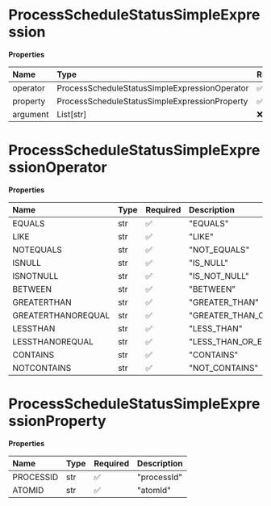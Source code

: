 # ProcessScheduleStatusSimpleExpression

**Properties**

| Name     | Type                                          | Required | Description |
| :------- | :-------------------------------------------- | :------- | :---------- |
| operator | ProcessScheduleStatusSimpleExpressionOperator | ✅       |             |
| property | ProcessScheduleStatusSimpleExpressionProperty | ✅       |             |
| argument | List[str]                                     | ❌       |             |

# ProcessScheduleStatusSimpleExpressionOperator

**Properties**

| Name               | Type | Required | Description             |
| :----------------- | :--- | :------- | :---------------------- |
| EQUALS             | str  | ✅       | "EQUALS"                |
| LIKE               | str  | ✅       | "LIKE"                  |
| NOTEQUALS          | str  | ✅       | "NOT_EQUALS"            |
| ISNULL             | str  | ✅       | "IS_NULL"               |
| ISNOTNULL          | str  | ✅       | "IS_NOT_NULL"           |
| BETWEEN            | str  | ✅       | "BETWEEN"               |
| GREATERTHAN        | str  | ✅       | "GREATER_THAN"          |
| GREATERTHANOREQUAL | str  | ✅       | "GREATER_THAN_OR_EQUAL" |
| LESSTHAN           | str  | ✅       | "LESS_THAN"             |
| LESSTHANOREQUAL    | str  | ✅       | "LESS_THAN_OR_EQUAL"    |
| CONTAINS           | str  | ✅       | "CONTAINS"              |
| NOTCONTAINS        | str  | ✅       | "NOT_CONTAINS"          |

# ProcessScheduleStatusSimpleExpressionProperty

**Properties**

| Name      | Type | Required | Description |
| :-------- | :--- | :------- | :---------- |
| PROCESSID | str  | ✅       | "processId" |
| ATOMID    | str  | ✅       | "atomId"    |

